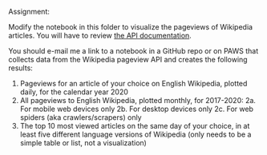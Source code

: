 Assignment: 

Modify the notebook in this folder to visualize the pageviews of Wikipedia articles. You will have to review [the API documentation](https://wikimedia.org/api/rest_v1/#!/Pageviews_data/get_metrics_pageviews_aggregate_project_access_agent_granularity_start_end).

You should e-mail me a link to a notebook in a GitHub repo or on PAWS that collects data from the Wikipedia pageview API and creates the following results:
1. Pageviews for an article of your choice on English Wikipedia, plotted daily, for the calendar year 2020
2. All pageviews to English Wikipedia, plotted monthly, for 2017-2020: 
2a. For mobile web devices only 
2b. For desktop devices only 
2c. For web spiders (aka crawlers/scrapers) only
3. The top 10 most viewed articles on the same day of your choice, in at least five different language versions of Wikipedia (only needs to be a simple table or list, not a visualization)


